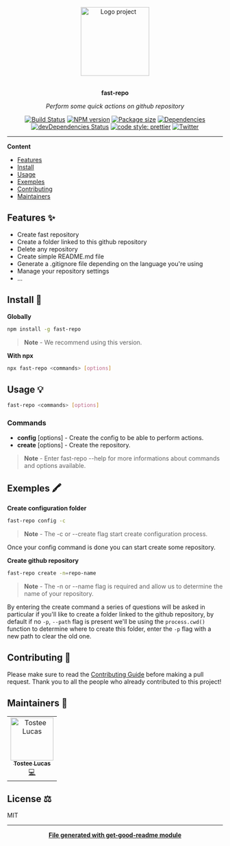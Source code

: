 <div align="center">
  <a href="#">
  	<img src="https://media.giphy.com/media/JIX9t2j0ZTN9S/giphy-downsized.gif" alt="Logo project" height="160" />
  </a>
  <br>
  <br>
  <p>
    <b>fast-repo</b>
  </p>
  <p>
     <i>Perform some quick actions on github repository</i>
  </p>
  <p>

[![Build Status](https://travis-ci.com/luctst/fast-repo.svg?branch=master)](https://travis-ci.com/luctst/fast-repo)
[![NPM version](https://img.shields.io/npm/v/fast-repo?style=flat-square)](https://img.shields.io/npm/v/fast-repo?style=flat-square)
[![Package size](https://img.shields.io/bundlephobia/min/fast-repo)](https://img.shields.io/bundlephobia/min/fast-repo)
[![Dependencies](https://img.shields.io/david/luctst/fast-repo.svg?style=popout-square)](https://david-dm.org/luctst/fast-repo)
[![devDependencies Status](https://david-dm.org/luctst/fast-repo/dev-status.svg?style=flat-square)](https://david-dm.org/luctst/fast-repo?type=dev)
[![code style: prettier](https://img.shields.io/badge/code_style-prettier-ff69b4.svg?style=flat-square)](https://github.com/prettier/prettier)
[![Twitter](https://img.shields.io/twitter/follow/luctstt.svg?label=Follow&style=social)](https://twitter.com/luctstt)

  </p>
</div>

---

**Content**

* [Features](##features)
* [Install](##install)
* [Usage](##usage)
* [Exemples](##exemples)
* [Contributing](##contributing)
* [Maintainers](##maintainers)

## Features ✨
* Create fast repository
* Create a folder linked to this github repository
* Delete any repository
* Create simple README.md file
* Generate a .gitignore file depending on the language you're using
* Manage your repository settings
* ...

## Install 🐙
**Globally**
```bash
npm install -g fast-repo
```

> **Note** - We recommend using this version.

**With npx**
```bash
npx fast-repo <commands> [options]
```

## Usage 💡
```bash
fast-repo <commands> [options]
```

### Commands
* **config** [options] - Create the config to be able to perform actions. 
* **create** [options] - Create the repository.

> **Note** - Enter fast-repo --help for more informations about commands and options available.

## Exemples 🖍
**Create configuration folder**
```bash
fast-repo config -c
```
> **Note** - The -c or --create flag start create configuration process.

Once your config command is done you can start create some repository.

**Create github repository**
```bash
fast-repo create -n=repo-name
```
> **Note** - The -n or --name flag is required and allow us to determine the name of your repository.

By entering the create command a series of questions will be asked in particular if you'll like to create a folder linked to the github repository, by default if no `-p`, `--path` flag is present we'll be using the `process.cwd()` function to determine where to create this folder, enter the `-p` flag with a new path to clear the old one.

## Contributing 🍰
Please make sure to read the [Contributing Guide](https://github.com/luctst/fast-repo/blob/master/.github/CONTRIBUTING.md) before making a pull request.
Thank you to all the people who already contributed to this project!

## Maintainers 👷
<table>
  <tr>
    <td align="center"><a href="https://lucastostee.now.sh/"><img src="https://avatars3.githubusercontent.com/u/22588842?s=460&v=4" width="100px;" alt="Tostee Lucas"/><br /><sub><b>Tostee Lucas</b></sub></a><br /><a href="#" title="Code">💻</a></td>
  </tr>
</table>

## License ⚖️
MIT

---
<div align="center">
	<b>
		<a href="https://www.npmjs.com/package/get-good-readme">File generated with get-good-readme module</a>
	</b>
</div>
